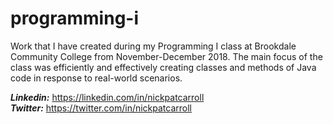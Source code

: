 # programming-i
Work that I have created during my Programming I class at Brookdale Community College from November-December 2018. The main focus of the class was efficiently and effectively creating classes and methods of Java code in response to real-world scenarios.

<b><i>Linkedin:</b></i> https://linkedin.com/in/nickpatcarroll <br>
<b><i>Twitter:</b></i> https://twitter.com/in/nickpatcarroll
